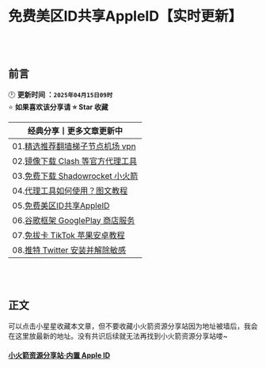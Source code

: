 # 免费美区ID共享AppleID【实时更新】


<br><br>

## 前言
🕛 **更新时间 ：`2025年04月15日09时`**  
⭐ **如果喜欢该分享请 ⭐ Star 收藏**  

| 经典分享丨更多文章更新中 | 
|------|
|01.[精选推荐翻墙梯子节点机场 vpn](https://github.com/wangzai69/vpn)                |
|02.[镜像下载 Clash 等官方代理工具](https://github.com/wangzai69/clash)              |
|03.[免费下载 Shadowrocket 小火箭](https://github.com/wangzai69/shadowrocket)   |
|04.[代理工具如何使用？图文教程](https://github.com/wangzai69/wiki)               |
|05.[免费美区ID共享AppleID](https://github.com/wangzai69/AppleID)  
|06.[谷歌框架 GooglePlay 商店服务](https://github.com/wangzai69/GooglePlay)      |
|07.[免拔卡 TikTok 苹果安卓教程](https://github.com/wangzai69/tiktok)             |
|08.[推特 Twitter 安装并解除敏感](https://github.com/wangzai69/Twitter)             |

<br><br>

##  正文


可以点击小星星收藏本文章，但不要收藏小火箭资源分享站因为地址被墙后，我会在这里放最新的地址。没有共识后续就无法再找到小火箭资源分享站喽~
#### [小火箭资源分享站·内置 Apple ID](https://xhj.jd0901.top)
